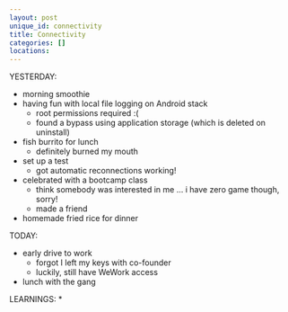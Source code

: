```yaml
---
layout: post
unique_id: connectivity
title: Connectivity
categories: []
locations: 
---
```


YESTERDAY:
* morning smoothie
* having fun with local file logging on Android stack
  * root permissions required :(
  * found a bypass using application storage (which is deleted on uninstall)
* fish burrito for lunch
  * definitely burned my mouth
* set up a test
  * got automatic reconnections working!
* celebrated with a bootcamp class
  * think somebody was interested in me ... i have zero game though, sorry!
  * made a friend
* homemade fried rice for dinner

TODAY:
* early drive to work
  * forgot I left my keys with co-founder
  * luckily, still have WeWork access
* lunch with the gang

LEARNINGS:
* 
